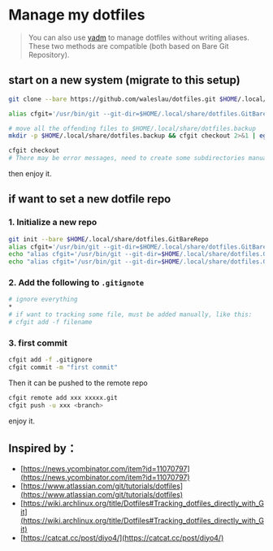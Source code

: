 # Manage my dotfiles

> You can also use [yadm](https://github.com/TheLocehiliosan/yadm) to manage dotfiles without writing aliases. These two methods are compatible (both based on Bare Git Repository).

## start on a new system (migrate to this setup)

```bash
git clone --bare https://github.com/waleslau/dotfiles.git $HOME/.local/share/dotfiles.GitBareRepo

alias cfgit='/usr/bin/git --git-dir=$HOME/.local/share/dotfiles.GitBareRepo --work-tree=$HOME'

# move all the offending files to $HOME/.local/share/dotfiles.backup
mkdir -p $HOME/.local/share/dotfiles.backup && cfgit checkout 2>&1 | egrep "\s+\." | awk {'print $1'} | xargs -I{} mv {} $HOME/.local/share/dotfiles.backup/{}

cfgit checkout
# There may be error messages, need to create some subdirectories manually, then execute the above script again to move the old configuration file, and then checkout again
```

then enjoy it.

## if want to set a new dotfile repo

### 1. Initialize a new repo

```bash
git init --bare $HOME/.local/share/dotfiles.GitBareRepo
alias cfgit='/usr/bin/git --git-dir=$HOME/.local/share/dotfiles.GitBareRepo --work-tree=$HOME'
echo "alias cfgit='/usr/bin/git --git-dir=$HOME/.local/share/dotfiles.GitBareRepo --work-tree=$HOME'" >> $HOME/.bashrc
echo "alias cfgit='/usr/bin/git --git-dir=$HOME/.local/share/dotfiles.GitBareRepo --work-tree=$HOME'" >> $HOME/.zshrc
```

### 2. Add the following to `.gitignote`

```bash
# ignore everything
*
# if want to tracking some file, must be added manually, like this:
# cfgit add -f filename
```

### 3. first commit

```bash
cfgit add -f .gitignore
cfgit commit -m "first commit"
```

Then it can be pushed to the remote repo

```bash
cfgit remote add xxx xxxxx.git
cfgit push -u xxx <branch>
```

enjoy it.

## Inspired by：

- [https://news.ycombinator.com/item?id=11070797](https://news.ycombinator.com/item?id=11070797)
- [https://www.atlassian.com/git/tutorials/dotfiles](https://www.atlassian.com/git/tutorials/dotfiles)
- [https://wiki.archlinux.org/title/Dotfiles#Tracking_dotfiles_directly_with_Git](https://wiki.archlinux.org/title/Dotfiles#Tracking_dotfiles_directly_with_Git)
- [https://catcat.cc/post/diyo4/](https://catcat.cc/post/diyo4/)

